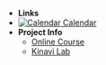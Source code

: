 - **Links**
- [![Calendar](https://icongr.am/fontawesome/calendar.svg?size=16&color=808080) Calendar](https://jwc.dlmu.edu.cn/info/1128/5053.htm)
- **Project Info**
  - [Online Course](https://www.youtube.com/watch?v=Hw5IaS6-Fzw&list=PLUJAYadtuizA8RC2Qk8LfmiWA56HZsk9y)
  - [Kinavi Lab](https://cyberseafaring.github.io/)
